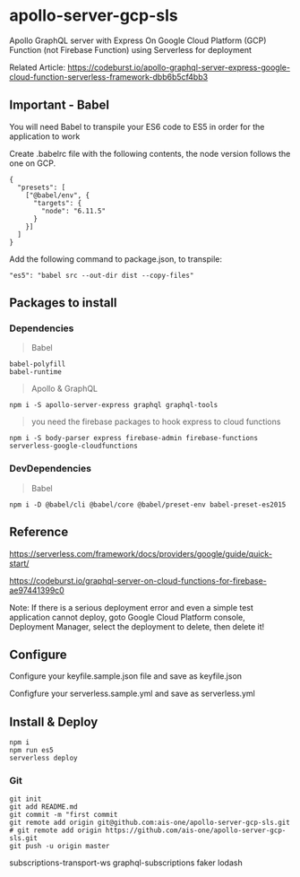 # apollo-server-gcp-sls

Apollo GraphQL server with Express On Google Cloud Platform (GCP) Function (not Firebase Function) using Serverless for deployment

Related Article: https://codeburst.io/apollo-graphql-server-express-google-cloud-function-serverless-framework-dbb6b5cf4bb3

## Important - Babel

You will need Babel to transpile your ES6 code to ES5 in order for the application to work


Create .babelrc file with the following contents, the node version follows the one on GCP.

```
{
  "presets": [
    ["@babel/env", {
      "targets": {
        "node": "6.11.5"
      }
    }]
  ]
}
```

Add the following command to package.json, to transpile:

```
"es5": "babel src --out-dir dist --copy-files"
```

## Packages to install

### Dependencies

> Babel

```
babel-polyfill
babel-runtime
```

> Apollo & GraphQL

```
npm i -S apollo-server-express graphql graphql-tools
```

> you need the firebase packages to hook express to cloud functions

```
npm i -S body-parser express firebase-admin firebase-functions serverless-google-cloudfunctions
```

### DevDependencies

> Babel

```
npm i -D @babel/cli @babel/core @babel/preset-env babel-preset-es2015
```

## Reference

https://serverless.com/framework/docs/providers/google/guide/quick-start/

https://codeburst.io/graphql-server-on-cloud-functions-for-firebase-ae97441399c0

Note: If there is a serious deployment error and even a simple test application cannot deploy, goto Google Cloud Platform console, Deployment Manager, select the deployment to delete, then delete it!

## Configure

Configure your keyfile.sample.json file and save as keyfile.json

Configfure your serverless.sample.yml and save as serverless.yml

## Install & Deploy
```
npm i
npm run es5
serverless deploy
```

### Git

```
git init
git add README.md
git commit -m "first commit
git remote add origin git@github.com:ais-one/apollo-server-gcp-sls.git
# git remote add origin https://github.com/ais-one/apollo-server-gcp-sls.git
git push -u origin master
```

subscriptions-transport-ws graphql-subscriptions faker lodash
